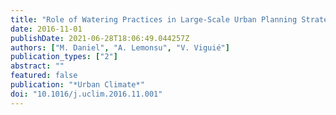 ```yaml
---
title: "Role of Watering Practices in Large-Scale Urban Planning Strategies to Face the Heat-Wave Risk in Future Climate"
date: 2016-11-01
publishDate: 2021-06-28T18:06:49.044257Z
authors: ["M. Daniel", "A. Lemonsu", "V. Viguié"]
publication_types: ["2"]
abstract: ""
featured: false
publication: "*Urban Climate*"
doi: "10.1016/j.uclim.2016.11.001"
---
```


